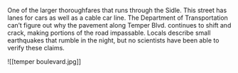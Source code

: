 One of the larger thoroughfares that runs through the Sidle. This street has lanes for cars as well as a cable car line. The Department of Transportation can’t figure out why the pavement along Temper Blvd. continues to shift and crack, making portions of the road impassable. Locals describe small earthquakes that rumble in the night, but no scientists have been able to verify these claims.

![[temper boulevard.jpg]]